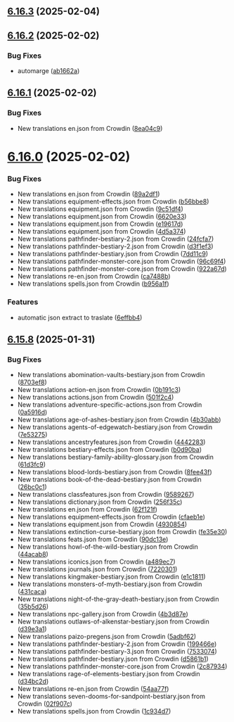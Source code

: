 ## [6.16.3](https://github.com/allnnde/pf2e-esp-translation/compare/v6.16.2...v6.16.3) (2025-02-04)



## [6.16.2](https://github.com/allnnde/pf2e-esp-translation/compare/v6.16.1...v6.16.2) (2025-02-02)


### Bug Fixes

* automarge ([ab1662a](https://github.com/allnnde/pf2e-esp-translation/commit/ab1662addc47c645c03cc2626993e7b058d70c1e))



## [6.16.1](https://github.com/allnnde/pf2e-esp-translation/compare/v6.16.0...v6.16.1) (2025-02-02)


### Bug Fixes

* New translations en.json from Crowdin ([8ea04c9](https://github.com/allnnde/pf2e-esp-translation/commit/8ea04c9c11890dc2df9c37bfe833d541812df1e9))



# [6.16.0](https://github.com/allnnde/pf2e-esp-translation/compare/v6.15.8...v6.16.0) (2025-02-02)


### Bug Fixes

* New translations en.json from Crowdin ([89a2df1](https://github.com/allnnde/pf2e-esp-translation/commit/89a2df12ffc671748388109fc39ab4b570fb80e1))
* New translations equipment-effects.json from Crowdin ([b56bbe8](https://github.com/allnnde/pf2e-esp-translation/commit/b56bbe81de080b88c835e17386e6c04c48617909))
* New translations equipment.json from Crowdin ([9c51df4](https://github.com/allnnde/pf2e-esp-translation/commit/9c51df4944112cd91caf6d58e8e4c85ede820a8e))
* New translations equipment.json from Crowdin ([6620e33](https://github.com/allnnde/pf2e-esp-translation/commit/6620e33046c110639a36872a34084e060b3e7c22))
* New translations equipment.json from Crowdin ([e19617d](https://github.com/allnnde/pf2e-esp-translation/commit/e19617d26ba85f35ced2cd28eda850a53229301d))
* New translations equipment.json from Crowdin ([4d5a374](https://github.com/allnnde/pf2e-esp-translation/commit/4d5a3746099fc29291f1f3cb1ebc0a5c9da8c4f3))
* New translations pathfinder-bestiary-2.json from Crowdin ([24fcfa7](https://github.com/allnnde/pf2e-esp-translation/commit/24fcfa752c6cfd35f11ce399f7703cc88b8d1958))
* New translations pathfinder-bestiary-2.json from Crowdin ([d3f1ef3](https://github.com/allnnde/pf2e-esp-translation/commit/d3f1ef37d29ba9f2a45a94442f30d7e177061bd7))
* New translations pathfinder-bestiary.json from Crowdin ([7dd11c9](https://github.com/allnnde/pf2e-esp-translation/commit/7dd11c9867b42bcb2a2fe3dc529953cae49c677d))
* New translations pathfinder-monster-core.json from Crowdin ([96c69f4](https://github.com/allnnde/pf2e-esp-translation/commit/96c69f4733240f7fe8f7d1b1d00dc08540871a7a))
* New translations pathfinder-monster-core.json from Crowdin ([922a67d](https://github.com/allnnde/pf2e-esp-translation/commit/922a67d4553ae67442338ecd915fe38de3a4f6f5))
* New translations re-en.json from Crowdin ([ca7488b](https://github.com/allnnde/pf2e-esp-translation/commit/ca7488b819b1e0eb12d53f3d2d44e187569c72ea))
* New translations spells.json from Crowdin ([b956a1f](https://github.com/allnnde/pf2e-esp-translation/commit/b956a1f57be63562519c4a9200a97eb54dd8628d))


### Features

* automatic json extract to traslate ([6effbb4](https://github.com/allnnde/pf2e-esp-translation/commit/6effbb4632899cb58875cb317941bd2e97ad4ac5))



## [6.15.8](https://github.com/allnnde/pf2e-esp-translation/compare/v6.15.7...v6.15.8) (2025-01-31)


### Bug Fixes

* New translations abomination-vaults-bestiary.json from Crowdin ([8703ef8](https://github.com/allnnde/pf2e-esp-translation/commit/8703ef82cfeed6167560df38845cf6d81428029a))
* New translations action-en.json from Crowdin ([0b191c3](https://github.com/allnnde/pf2e-esp-translation/commit/0b191c3afac179207f18efdd61db9ca7aa835073))
* New translations actions.json from Crowdin ([501f2c4](https://github.com/allnnde/pf2e-esp-translation/commit/501f2c45e605246318e55ebfa1eb43b60ab221d4))
* New translations adventure-specific-actions.json from Crowdin ([0a5916d](https://github.com/allnnde/pf2e-esp-translation/commit/0a5916de97ffb112866a625c625dd6fca55cf6a2))
* New translations age-of-ashes-bestiary.json from Crowdin ([4b30abb](https://github.com/allnnde/pf2e-esp-translation/commit/4b30abbffe170ec46b71fc1d6a49bfd6074a941c))
* New translations agents-of-edgewatch-bestiary.json from Crowdin ([7e53275](https://github.com/allnnde/pf2e-esp-translation/commit/7e53275c3aca4a18728725a9e30a9f3b3b4a35db))
* New translations ancestryfeatures.json from Crowdin ([4442283](https://github.com/allnnde/pf2e-esp-translation/commit/44422837e41239608050075c8d13953f5ce7d047))
* New translations bestiary-effects.json from Crowdin ([b0d90ba](https://github.com/allnnde/pf2e-esp-translation/commit/b0d90bad70d866c1818c37c9528d54822aa28673))
* New translations bestiary-family-ability-glossary.json from Crowdin ([61d3fc9](https://github.com/allnnde/pf2e-esp-translation/commit/61d3fc9bffbcda415c01277bbda91188cf3279b3))
* New translations blood-lords-bestiary.json from Crowdin ([8fee43f](https://github.com/allnnde/pf2e-esp-translation/commit/8fee43fa0c68cabb589f74437ee9270c78d26471))
* New translations book-of-the-dead-bestiary.json from Crowdin ([26bc0c1](https://github.com/allnnde/pf2e-esp-translation/commit/26bc0c142a6632e1725000c956d87478b38fe64e))
* New translations classfeatures.json from Crowdin ([9589267](https://github.com/allnnde/pf2e-esp-translation/commit/9589267a874bf035908f587d4dfd91563f468465))
* New translations dictionary.json from Crowdin ([256f35c](https://github.com/allnnde/pf2e-esp-translation/commit/256f35ca2dcc8624d60a3840b9859dc38fa88cf5))
* New translations en.json from Crowdin ([62f121f](https://github.com/allnnde/pf2e-esp-translation/commit/62f121f0f4765ac6ebba31908941e3d5c7195f48))
* New translations equipment-effects.json from Crowdin ([cfaeb1e](https://github.com/allnnde/pf2e-esp-translation/commit/cfaeb1e39a28dc8529e34326d4761569ace3f042))
* New translations equipment.json from Crowdin ([4930854](https://github.com/allnnde/pf2e-esp-translation/commit/493085478d25555324a5eac4f85d6244f0934a70))
* New translations extinction-curse-bestiary.json from Crowdin ([fe35e30](https://github.com/allnnde/pf2e-esp-translation/commit/fe35e305b66dbd2688e32d792db20deea50cf2e0))
* New translations feats.json from Crowdin ([90dc13e](https://github.com/allnnde/pf2e-esp-translation/commit/90dc13eca4253ad475c5d792057fd65a617496b0))
* New translations howl-of-the-wild-bestiary.json from Crowdin ([44acab8](https://github.com/allnnde/pf2e-esp-translation/commit/44acab875e88f899a617dc2747394c93d2751d48))
* New translations iconics.json from Crowdin ([a489ec7](https://github.com/allnnde/pf2e-esp-translation/commit/a489ec7189db942079adc8852a4a1dc456d69278))
* New translations journals.json from Crowdin ([7220301](https://github.com/allnnde/pf2e-esp-translation/commit/722030121793537139589302f6c264ca1468b577))
* New translations kingmaker-bestiary.json from Crowdin ([e1c1811](https://github.com/allnnde/pf2e-esp-translation/commit/e1c1811a512608b2027f7e5c5a0e94db052a5b11))
* New translations monsters-of-myth-bestiary.json from Crowdin ([431caca](https://github.com/allnnde/pf2e-esp-translation/commit/431cacab38190b05c60ff4ba0f2f93f308f24b78))
* New translations night-of-the-gray-death-bestiary.json from Crowdin ([35b5d26](https://github.com/allnnde/pf2e-esp-translation/commit/35b5d269cbf9e423db8eaa8d2743b751a91af0b9))
* New translations npc-gallery.json from Crowdin ([4b3d87e](https://github.com/allnnde/pf2e-esp-translation/commit/4b3d87e62f8235c7d0090bd7cd4b3fc64bd4bdd6))
* New translations outlaws-of-alkenstar-bestiary.json from Crowdin ([d39e3a1](https://github.com/allnnde/pf2e-esp-translation/commit/d39e3a1142e411354092df91ab0ab3dc83c30aad))
* New translations paizo-pregens.json from Crowdin ([5adbf62](https://github.com/allnnde/pf2e-esp-translation/commit/5adbf6261bf87be62be8ecf16bcd0c6db26443ad))
* New translations pathfinder-bestiary-2.json from Crowdin ([199466e](https://github.com/allnnde/pf2e-esp-translation/commit/199466e27f6e00740ed388b78e02ab357a9b80ec))
* New translations pathfinder-bestiary-3.json from Crowdin ([7533074](https://github.com/allnnde/pf2e-esp-translation/commit/7533074ce076ea910ac5ee1cb7c065b85d5bde14))
* New translations pathfinder-bestiary.json from Crowdin ([d5861b1](https://github.com/allnnde/pf2e-esp-translation/commit/d5861b130dfb717c363f4d1f52653978c146e62b))
* New translations pathfinder-monster-core.json from Crowdin ([2c87934](https://github.com/allnnde/pf2e-esp-translation/commit/2c87934135758d56e52d9d67026b6016158b00e5))
* New translations rage-of-elements-bestiary.json from Crowdin ([d34bc2d](https://github.com/allnnde/pf2e-esp-translation/commit/d34bc2d72ee79ebfd49ab6a1927c8dcf4bb24df9))
* New translations re-en.json from Crowdin ([54aa77f](https://github.com/allnnde/pf2e-esp-translation/commit/54aa77fd7ca25acd39f64d9394a07cca911ffdd5))
* New translations seven-dooms-for-sandpoint-bestiary.json from Crowdin ([02f907c](https://github.com/allnnde/pf2e-esp-translation/commit/02f907c73d04f25acfb85d767d94c96f4424688a))
* New translations spells.json from Crowdin ([1c934d7](https://github.com/allnnde/pf2e-esp-translation/commit/1c934d7cc231a5ea67b2a6364130e5b997b62901))



